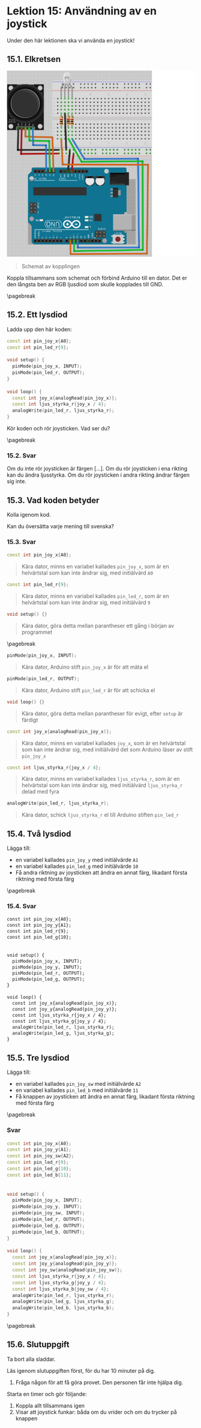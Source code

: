 # Lektion 15: Användning av en joystick

Under den här lektionen ska vi använda en joystick!

## 15.1. Elkretsen

![Bild](anvaendning_av_en_joystick_schema.png)

> Schemat av kopplingen

Koppla tillsammans som schemat och förbind Arduino till en dator.
Det er den långsta ben av RGB ljusdiod som skulle kopplades till GND.

\pagebreak

## 15.2. Ett lysdiod

Ladda upp den här koden:

```c++
const int pin_joy_x{A0};
const int pin_led_r{9};

void setup() {
  pinMode(pin_joy_x, INPUT);
  pinMode(pin_led_r, OUTPUT);
}

void loop() {
  const int joy_x{analogRead(pin_joy_x)};
  const int ljus_styrka_r{joy_x / 4};
  analogWrite(pin_led_r, ljus_styrka_r);
}
```

Kör koden och rör joysticken. Vad ser du?

\pagebreak

### 15.2. Svar

Om du inte rör joysticken är färgen [...].
Om du rör joysticken i ena rikting kan du ändra ljusstyrka.
Om du rör joysticken i andra rikting ändrar färgen sig inte.

## 15.3. Vad koden betyder

Kolla igenom kod.

Kan du översätta varje mening till svenska?

### 15.3. Svar

```c++
const int pin_joy_x{A0};
```

> Kära dator, minns en variabel kallades `pin_joy_x`, som
> är en helvärtstal som kan inte ändrar sig, med initiälvärd `A0`


```c++
const int pin_led_r{9};
```

> Kära dator, minns en variabel kallades `pin_led_r`, som
> är en helvärtstal som kan inte ändrar sig, med initiälvärd `9`

```c++
void setup() {}
```

> Kära dator, göra detta mellan parantheser
> ett gång i början av programmet

\pagebreak

```c++
pinMode(pin_joy_x, INPUT);
```

> Kära dator, Arduino stift `pin_joy_x` är för att mäta el

```c++
pinMode(pin_led_r, OUTPUT);
```

> Kära dator, Arduino stift `pin_led_r` är för att schicka el

```c++
void loop() {}
```

> Kära dator, göra detta mellan parantheser
> för evigt, efter `setup` är färdigt


```c++
const int joy_x{analogRead(pin_joy_x)};
```

> Kära dator, minns en variabel kallades `joy_x`, som
> är en helvärtstal som kan inte ändrar sig, med initiälvärd
> det som Arduino läser av stift `pin_joy_x`

```c++
const int ljus_styrka_r{joy_x / 4};
```

> Kära dator, minns en variabel kallades `ljus_styrka_r`, som
> är en helvärtstal som kan inte ändrar sig, med initiälvärd
> `ljus_styrka_r` delad med fyra


```c++
analogWrite(pin_led_r, ljus_styrka_r);
```

> Kära dator, schick `ljus_styrka_r` el till Arduino stiften `pin_led_r`

## 15.4. Två lysdiod

Lägga till:

- en variabel kallades `pin_joy_y` med initiälvärde `A1`
- en variabel kallades `pin_led_g` med initiälvärde `10`
- Få andra riktning av joysticken att ändra en annat färg,
  likadant första riktning med första färg

\pagebreak

### 15.4. Svar

```
const int pin_joy_x{A0};
const int pin_joy_y{A1};
const int pin_led_r{9};
const int pin_led_g{10};


void setup() {
  pinMode(pin_joy_x, INPUT);
  pinMode(pin_joy_y, INPUT);
  pinMode(pin_led_r, OUTPUT);
  pinMode(pin_led_g, OUTPUT);
}

void loop() {
  const int joy_x{analogRead(pin_joy_x)};
  const int joy_y{analogRead(pin_joy_y)};
  const int ljus_styrka_r{joy_x / 4};
  const int ljus_styrka_g{joy_y / 4};
  analogWrite(pin_led_r, ljus_styrka_r);
  analogWrite(pin_led_g, ljus_styrka_g);
}
```

## 15.5. Tre lysdiod

Lägga till:

- en variabel kallades `pin_joy_sw` med initiälvärde `A2`
- en variabel kallades `pin_led_b` med initiälvärde `11`
- Få knappen av joysticken att ändra en annat färg,
  likadant första riktning med första färg

\pagebreak

### Svar

```c++
const int pin_joy_x{A0};
const int pin_joy_y{A1};
const int pin_joy_sw{A2};
const int pin_led_r{9};
const int pin_led_g{10};
const int pin_led_b{11};


void setup() {
  pinMode(pin_joy_x, INPUT);
  pinMode(pin_joy_y, INPUT);
  pinMode(pin_joy_sw, INPUT);
  pinMode(pin_led_r, OUTPUT);
  pinMode(pin_led_g, OUTPUT);
  pinMode(pin_led_b, OUTPUT);
}

void loop() {
  const int joy_x{analogRead(pin_joy_x)};
  const int joy_y{analogRead(pin_joy_y)};
  const int joy_sw{analogRead(pin_joy_sw)};
  const int ljus_styrka_r{joy_x / 4};
  const int ljus_styrka_g{joy_y / 4};
  const int ljus_styrka_b{joy_sw / 4};
  analogWrite(pin_led_r, ljus_styrka_r);
  analogWrite(pin_led_g, ljus_styrka_g);
  analogWrite(pin_led_b, ljus_styrka_b);
}
```

\pagebreak

## 15.6. Slutuppgift

Ta bort alla sladdar.

Läs igenom slutuppgiften först, för du har 10 minuter på dig.

1. Fråga någon för att få göra provet. Den personen får inte hjälpa dig.

Starta en timer och gör följande:

1. Koppla allt tillsammans igen
1. Visar att joystick funkar: båda om du vrider och om du trycker på knappen
